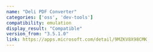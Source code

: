 ```yaml
---
name: "Deli PDF Converter"
categories: ['oss', 'dev-tools']
compatibility: emulation
display_result: "Compatible"
version_from: "3.5.1.0"
link: https://apps.microsoft.com/detail/9MZKV8X98CMK
---
```

